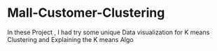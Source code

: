 # Mall-Customer-Clustering
In these Project , I had  try  some unique Data visualization for K means Clustering and Explaining the K means Algo 
